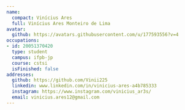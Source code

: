 ```yaml
---
name:
  compact: Vinícius Ares
  full: Vinícius Ares Monteiro de Lima
avatar:
  github: https://avatars.githubusercontent.com/u/177593556?v=4
occupations:
- id: 20051370420
  type: student
  campus: ifpb-jp
  course: cstsi
  isFinished: false
addresses:
  github: https://github.com/Vinii225
  linkedin: www.linkedin.com/in/vinicius-ares-a4b785333
  instagram: https://www.instagram.com/vinicius_ar3s/
  email: vinicius.ares12@gmail.com
---
```

